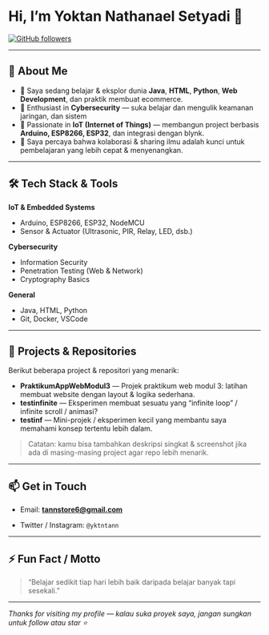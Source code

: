 <!--
Badges: kamu bisa tambahkan setelah ini, seperti GitHub stats, top langs, dll
-->

# Hi, I’m **Yoktan Nathanael Setyadi** 👋

[![GitHub followers](https://img.shields.io/github/followers/YoktanNS?label=Follow&style=social)](https://github.com/YoktanNS)

---

## 🔭 About Me

- 🌱 Saya sedang belajar & eksplor dunia **Java**, **HTML**, **Python**, **Web Development**, dan praktik membuat ecommerce.  
- 🔐 Enthusiast in **Cybersecurity** — suka belajar dan mengulik keamanan jaringan, dan sistem
- 📡 Passionate in **IoT (Internet of Things)** — membangun project berbasis **Arduino, ESP8266, ESP32**, dan integrasi dengan blynk.
- 🎯 Saya percaya bahwa kolaborasi & sharing ilmu adalah kunci untuk pembelajaran yang lebih cepat & menyenangkan.  

---

## 🛠️ Tech Stack & Tools

**IoT & Embedded Systems**
- Arduino, ESP8266, ESP32, NodeMCU  
- Sensor & Actuator (Ultrasonic, PIR, Relay, LED, dsb.)

**Cybersecurity**
- Information Security
- Penetration Testing (Web & Network)  
- Cryptography Basics  

**General**
- Java, HTML, Python   
- Git, Docker, VSCode  

---

## 🚀 Projects & Repositories

Berikut beberapa project & repositori yang menarik:

- **PraktikumAppWebModul3** — Projek praktikum web modul 3: latihan membuat website dengan layout & logika sederhana.  
- **testinfinite** — Eksperimen membuat sesuatu yang “infinite loop” / infinite scroll / animasi?  
- **testinf** — Mini-projek / eksperimen kecil yang membantu saya memahami konsep tertentu lebih dalam.  

> Catatan: kamu bisa tambahkan deskripsi singkat & screenshot jika ada di masing-masing project agar repo lebih menarik.

---

## 📫 Get in Touch

- Email: **tannstore6@gmail.com** 
<!-- - LinkedIn: [linkedin.com/in/yoktans](https://www.linkedin.com/in/yoktans) (opsional)* -->
- Twitter / Instagram: `@yktntann`  

---

## ⚡ Fun Fact / Motto

> “Belajar sedikit tiap hari lebih baik daripada belajar banyak tapi sesekali.”  

---

*Thanks for visiting my profile — kalau suka proyek saya, jangan sungkan untuk follow atau star ⭐️*

